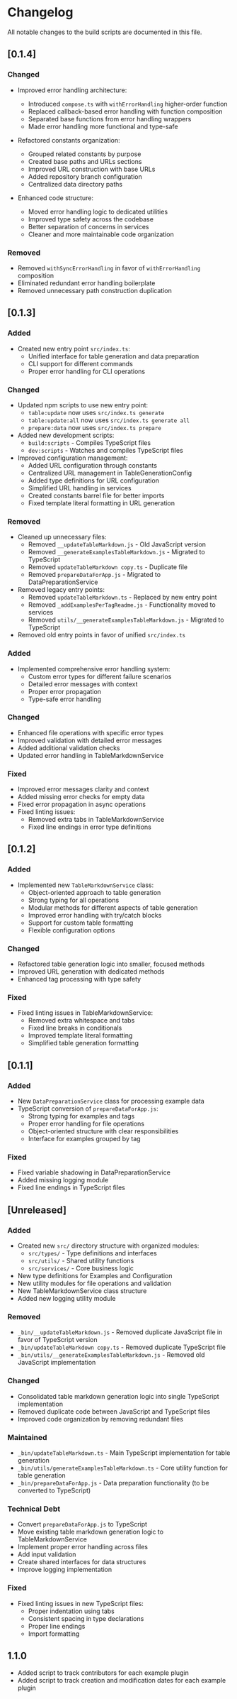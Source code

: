 # Changelog

All notable changes to the build scripts are documented in this file.

## [0.1.4]

### Changed

-   Improved error handling architecture:

    -   Introduced `compose.ts` with `withErrorHandling` higher-order function
    -   Replaced callback-based error handling with function composition
    -   Separated base functions from error handling wrappers
    -   Made error handling more functional and type-safe

-   Refactored constants organization:

    -   Grouped related constants by purpose
    -   Created base paths and URLs sections
    -   Improved URL construction with base URLs
    -   Added repository branch configuration
    -   Centralized data directory paths

-   Enhanced code structure:
    -   Moved error handling logic to dedicated utilities
    -   Improved type safety across the codebase
    -   Better separation of concerns in services
    -   Cleaner and more maintainable code organization

### Removed

-   Removed `withSyncErrorHandling` in favor of `withErrorHandling` composition
-   Eliminated redundant error handling boilerplate
-   Removed unnecessary path construction duplication

## [0.1.3]

### Added

-   Created new entry point `src/index.ts`:
    -   Unified interface for table generation and data preparation
    -   CLI support for different commands
    -   Proper error handling for CLI operations

### Changed

-   Updated npm scripts to use new entry point:
    -   `table:update` now uses `src/index.ts generate`
    -   `table:update:all` now uses `src/index.ts generate all`
    -   `prepare:data` now uses `src/index.ts prepare`
-   Added new development scripts:
    -   `build:scripts` - Compiles TypeScript files
    -   `dev:scripts` - Watches and compiles TypeScript files
-   Improved configuration management:
    -   Added URL configuration through constants
    -   Centralized URL management in TableGenerationConfig
    -   Added type definitions for URL configuration
    -   Simplified URL handling in services
    -   Created constants barrel file for better imports
    -   Fixed template literal formatting in URL generation

### Removed

-   Cleaned up unnecessary files:
    -   Removed `__updateTableMarkdown.js` - Old JavaScript version
    -   Removed `__generateExamplesTableMarkdown.js` - Migrated to TypeScript
    -   Removed `updateTableMarkdown copy.ts` - Duplicate file
    -   Removed `prepareDataForApp.js` - Migrated to DataPreparationService
-   Removed legacy entry points:
    -   Removed `updateTableMarkdown.ts` - Replaced by new entry point
    -   Removed `_addExamplesPerTagReadme.js` - Functionality moved to services
    -   Removed `utils/__generateExamplesTableMarkdown.js` - Migrated to TypeScript
-   Removed old entry points in favor of unified `src/index.ts`

### Added

-   Implemented comprehensive error handling system:
    -   Custom error types for different failure scenarios
    -   Detailed error messages with context
    -   Proper error propagation
    -   Type-safe error handling

### Changed

-   Enhanced file operations with specific error types
-   Improved validation with detailed error messages
-   Added additional validation checks
-   Updated error handling in TableMarkdownService

### Fixed

-   Improved error messages clarity and context
-   Added missing error checks for empty data
-   Fixed error propagation in async operations
-   Fixed linting issues:
    -   Removed extra tabs in TableMarkdownService
    -   Fixed line endings in error type definitions

## [0.1.2]

### Added

-   Implemented new `TableMarkdownService` class:
    -   Object-oriented approach to table generation
    -   Strong typing for all operations
    -   Modular methods for different aspects of table generation
    -   Improved error handling with try/catch blocks
    -   Support for custom table formatting
    -   Flexible configuration options

### Changed

-   Refactored table generation logic into smaller, focused methods
-   Improved URL generation with dedicated methods
-   Enhanced tag processing with type safety

### Fixed

-   Fixed linting issues in TableMarkdownService:
    -   Removed extra whitespace and tabs
    -   Fixed line breaks in conditionals
    -   Improved template literal formatting
    -   Simplified table generation formatting

## [0.1.1]

### Added

-   New `DataPreparationService` class for processing example data
-   TypeScript conversion of `prepareDataForApp.js`:
    -   Strong typing for examples and tags
    -   Proper error handling for file operations
    -   Object-oriented structure with clear responsibilities
    -   Interface for examples grouped by tag

### Fixed

-   Fixed variable shadowing in DataPreparationService
-   Added missing logging module
-   Fixed line endings in TypeScript files

## [Unreleased]

### Added

-   Created new `src/` directory structure with organized modules:
    -   `src/types/` - Type definitions and interfaces
    -   `src/utils/` - Shared utility functions
    -   `src/services/` - Core business logic
-   New type definitions for Examples and Configuration
-   New utility modules for file operations and validation
-   New TableMarkdownService class structure
-   Added new logging utility module

### Removed

-   `_bin/__updateTableMarkdown.js` - Removed duplicate JavaScript file in favor of TypeScript version
-   `_bin/updateTableMarkdown copy.ts` - Removed duplicate TypeScript file
-   `_bin/utils/__generateExamplesTableMarkdown.js` - Removed old JavaScript implementation

### Changed

-   Consolidated table markdown generation logic into single TypeScript implementation
-   Removed duplicate code between JavaScript and TypeScript files
-   Improved code organization by removing redundant files

### Maintained

-   `_bin/updateTableMarkdown.ts` - Main TypeScript implementation for table generation
-   `_bin/utils/generateExamplesTableMarkdown.ts` - Core utility function for table generation
-   `_bin/prepareDataForApp.js` - Data preparation functionality (to be converted to TypeScript)

### Technical Debt

-   Convert `prepareDataForApp.js` to TypeScript
-   Move existing table markdown generation logic to TableMarkdownService
-   Implement proper error handling across files
-   Add input validation
-   Create shared interfaces for data structures
-   Improve logging implementation

### Fixed

-   Fixed linting issues in new TypeScript files:
    -   Proper indentation using tabs
    -   Consistent spacing in type declarations
    -   Proper line endings
    -   Import formatting

## 1.1.0

-   Added script to track contributors for each example plugin
-   Added script to track creation and modification dates for each example plugin
